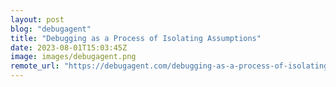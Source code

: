 ```yaml
---
layout: post
blog: "debugagent"
title: "Debugging as a Process of Isolating Assumptions"
date: 2023-08-01T15:03:45Z
image: images/debugagent.png
remote_url: "https://debugagent.com/debugging-as-a-process-of-isolating-assumptions"
---
```

